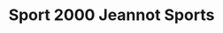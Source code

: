 ---
title: "Sport 2000 Jeannot Sports"
url: /lalpe-dhuez/sport-2000-jeannot-sports/
shop: sports
---